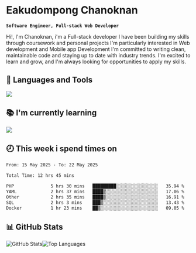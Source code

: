 # Eakudompong Chanoknan

**`Software Engineer, Full-stack Web Developer`**

<p>Hi!, I'm Chanoknan, i'm a Full-stack developer I have been building my skills
through coursework and personal projects I'm particularly interested in Web development
and Mobile app Development I'm committed to writing clean, maintainable
code and staying up to date with industry trends. I'm excited to learn
and grow, and I'm always looking for opportunities to apply my skills.</p>

## 🔧 Languages and Tools

  <a href="https://skillicons.dev">
    <img src="https://skillicons.dev/icons?i=typescript,javascript,html,css,php,java,python,laravel,nodejs,mongodb,react,nextjs,tailwind,mysql,planetscale,postgres,firebase&perline=9" />
  </a>
  
## 📚 I'm currently learning
  <a href="https://skillicons.dev">
    <img src="https://skillicons.dev/icons?i=go,rust,kotlin,androidstudio,graphql,docker,kubernetes,gcp,aws" />
  </a>

## 🕗 This week i spend times on

<!--START_SECTION:waka-->

```txt
From: 15 May 2025 - To: 22 May 2025

Total Time: 12 hrs 45 mins

PHP              5 hrs 30 mins   █████████░░░░░░░░░░░░░░░░   35.94 %
YAML             2 hrs 37 mins   ████▒░░░░░░░░░░░░░░░░░░░░   17.06 %
Other            2 hrs 35 mins   ████▒░░░░░░░░░░░░░░░░░░░░   16.91 %
SQL              2 hrs 3 mins    ███▒░░░░░░░░░░░░░░░░░░░░░   13.43 %
Docker           1 hr 23 mins    ██▒░░░░░░░░░░░░░░░░░░░░░░   09.05 %
```

<!--END_SECTION:waka-->

## 📊 GitHub Stats

<p style="display: flex">
  <img alt="GitHub Stats" src="https://github-readme-stats.vercel.app/api?username=EC-9624&show_icons=true&theme=gruvbox&count_private=true"/>
  <img alt="Top Languages" src="https://github-readme-stats.vercel.app/api/top-langs/?username=EC-9624&layout=compact&theme=gruvbox" />  
</p>
